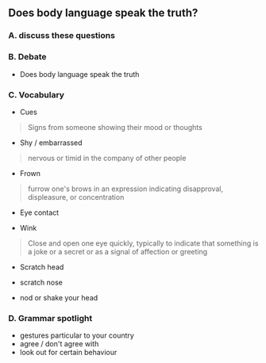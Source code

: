 ## Does body language speak the truth?

### A. discuss these questions

### B. Debate

* Does body language speak the truth

### C. Vocabulary

* Cues
> Signs from someone showing their mood or thoughts

* Shy / embarrassed
> nervous or timid in the company of other people

* Frown
> furrow one's brows in an expression indicating disapproval, displeasure, or concentration

* Eye contact

* Wink
> Close and open one eye quickly, typically to indicate that something is a joke or a secret or as a signal of affection or greeting 

* Scratch head

* scratch nose

* nod or shake your head

### D. Grammar spotlight

- gestures particular to your country
- agree / don't agree with
- look out for certain behaviour
